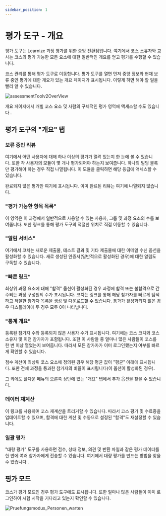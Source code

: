 ```yaml
---
sidebar_position: 1
---
```


# 평가 도구 - 개요

평가 도구는 Learnize 과정 평가를 위한 중앙 전환점입니다. 여기에서 코스 소유자와 교사는 코스의 평가 가능한 모든 요소에 대한 일반적인 개요를 얻고 평가를 수행할 수 있습니다.

코스 관리를 통해 평가 도구로 이동합니다. 평가 도구를 열면 먼저 중앙 정보와 현재 보류 중인 평가에 대한 개요가 있는 개요 페이지가 표시됩니다. 이렇게 하면 해야 할 일을 빨리 알 수 있습니다.

![assessmentToolv2OverView](/img/course-operation/assessmentToolv2OverView.png)

개요 페이지에서 개별 코스 요소 및 사람의 구체적인 평가 영역에 액세스할 수도 있습니다 .

## 평가 도구의 "개요" 탭

### 보류 중인 리뷰

여기에서 어떤 사용자에 대해 하나 이상의 평가가 열려 있는지 한 눈에 볼 수 있습니다. 또한 각 사용자의 모듈이 몇 개나 평가되어야 하는지 보여줍니다. 하나의 빌딩 블록만 평가해야 하는 경우 직접 나열됩니다. 이 모듈을 클릭하면 해당 등급에 액세스할 수 있습니다.

완료되지 않은 평가만 여기에 표시됩니다. 이미 완료된 리뷰는 여기에 나열되지 않습니다.

### "평가 가능한 항목 목록"

이 영역은 이 과정에서 일반적으로 사용할 수 있는 사용자, 그룹 및 과정 요소의 수를 보여줍니다. 또한 링크를 통해 평가 도구의 적절한 위치로 직접 이동할 수 있습니다.


### "알림 서비스"

여기에서 코치는 새로운 제출물, 테스트 결과 및 기타 제출물에 대한 이메일 수신 옵션을 활성화할 수 있습니다. 새로 생성된 인증서(일반적으로 활성화된 경우)에 대한 알림도 구독할 수 있습니다.

### "빠른 링크"

최상위 과정 요소에 대해 "합격" 옵션이 활성화된 경우 과정에 합격 또는 불합격으로 간주되는 과정 구성원의 수가 표시됩니다. 코치는 링크를 통해 해당 참가자를 빠르게 탐색하고 적절한 참가자 목록을 생성 및 다운로드할 수 있습니다. 통과가 활성화되지 않은 경우 디스플레이에 두 경우 모두 0이 나타납니다.

### "통계 개요"

등록된 참가자 수와 등록되지 않은 사용자 수가 표시됩니다. 여기에는 코스 코치와 코스 소유자 및 이전 참가자가 포함됩니다. 또한 이 사람들 중 얼마나 많은 사람들이 코스를 한 번 이상 열었는지 보여줍니다. 따라서 모든 참가자가 이미 로그인했는지 여부를 빠르게 확인할 수 있습니다.

점수 계산이 최상위 코스 요소에 정의된 경우 해당 평균 값이 "평균" 아래에 표시됩니다. 또한 전체 과정을 통과한 참가자의 비율이 표시됩니다(이 옵션이 활성화된 경우).

그 외에도 풀다운 메뉴의 오른쪽 상단에 있는 "개요" 탭에서 추가 옵션을 찾을 수 있습니다.

### 데이터 재계산

이 링크를 사용하여 코스 재계산을 트리거할 수 있습니다. 따라서 코스 평가 및 수료증을 업데이트할 수 있으며, 합격에 대한 계산 및 수동으로 설정된 "합격"도 재설정할 수 있습니다.

### 일괄 평가

"대량 평가" 도구를 사용하면 점수, 상태 정보, 의견 및 반환 파일과 같은 평가 데이터를 한 번에 여러 참가자에게 전송할 수 있습니다. 여기에서 대량 평가를 만드는 방법을 찾을 수 있습니다 .

## 평가 모드

코스가 평가 모드인 경우 평가 도구에도 표시됩니다. 또한 얼마나 많은 사람들이 이미 로그인하여 시험 시작을 기다리고 있는지 확인할 수 있습니다.

![Pruefungsmodus_Personen_warten](/img/course-operation/Pruefungsmodus_Personen_warten.png)